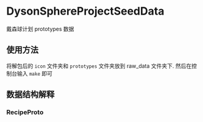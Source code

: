 # DysonSphereProjectSeedData
戴森球计划 prototypes 数据

## 使用方法

将解包后的 `icon` 文件夹和 `prototypes` 文件夹放到 raw_data 文件夹下. 然后在控制台输入 `make` 即可

## 数据结构解释

### RecipeProto

